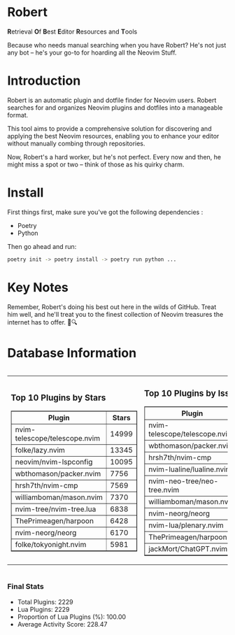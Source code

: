 # Robert

**R**etrieval
**O**f
**B**est
**E**ditor
**R**esources and
**T**ools

Because who needs manual searching when you have Robert?
He's not just any bot – he's your go-to for hoarding all the Neovim Stuff.

# Introduction
Robert is an automatic plugin and dotfile finder for Neovim users. Robert searches for and organizes Neovim plugins and dotfiles into a manageable format.

This tool aims to provide a comprehensive solution for discovering and applying the best Neovim resources, enabling you to enhance your editor without manually combing through repositories.

Now, Robert's a hard worker, but he's not perfect. Every now and then, he might miss a spot or two – think of those as his quirky charm. 

# Install
 First things first, make sure you've got the following dependencies :
  - Poetry 
  - Python 

Then go ahead and run:

```bash
poetry init -> poetry install -> poetry run python ...
```
# Key Notes

Remember, Robert's doing his best out here in the wilds of GitHub. Treat him well, and he'll treat you to the finest collection of Neovim treasures the internet has to offer. 🎩🔍


# Database Information

<div style='display:flex;flex-direction:row;justify-content:space-between;'><table><tr><td><h3>Top 10 Plugins by Stars</h3><table border="1"><tr><th>Plugin</th><th>Stars</th></tr><tr><td>nvim-telescope/telescope.nvim</td><td>14999</td></tr><tr><td>folke/lazy.nvim</td><td>13345</td></tr><tr><td>neovim/nvim-lspconfig</td><td>10095</td></tr><tr><td>wbthomason/packer.nvim</td><td>7756</td></tr><tr><td>hrsh7th/nvim-cmp</td><td>7569</td></tr><tr><td>williamboman/mason.nvim</td><td>7370</td></tr><tr><td>nvim-tree/nvim-tree.lua</td><td>6838</td></tr><tr><td>ThePrimeagen/harpoon</td><td>6428</td></tr><tr><td>nvim-neorg/neorg</td><td>6170</td></tr><tr><td>folke/tokyonight.nvim</td><td>5981</td></tr></table></td><td><h3>Top 10 Plugins by Issues</h3><table border="1"><tr><th>Plugin</th><th>Issues</th></tr><tr><td>nvim-telescope/telescope.nvim</td><td>340</td></tr><tr><td>wbthomason/packer.nvim</td><td>306</td></tr><tr><td>hrsh7th/nvim-cmp</td><td>262</td></tr><tr><td>nvim-lualine/lualine.nvim</td><td>212</td></tr><tr><td>nvim-neo-tree/neo-tree.nvim</td><td>208</td></tr><tr><td>williamboman/mason.nvim</td><td>176</td></tr><tr><td>nvim-neorg/neorg</td><td>174</td></tr><tr><td>nvim-lua/plenary.nvim</td><td>134</td></tr><tr><td>ThePrimeagen/harpoon</td><td>115</td></tr><tr><td>jackMort/ChatGPT.nvim</td><td>106</td></tr></table></td><td><h3>Top 10 Plugins by Forks</h3><table border="1"><tr><th>Plugin</th><th>Forks</th></tr><tr><td>neovim/nvim-lspconfig</td><td>2039</td></tr><tr><td>nvim-telescope/telescope.nvim</td><td>818</td></tr><tr><td>nvim-tree/nvim-tree.lua</td><td>604</td></tr><tr><td>nvim-lualine/lualine.nvim</td><td>458</td></tr><tr><td>folke/tokyonight.nvim</td><td>396</td></tr><tr><td>hrsh7th/nvim-cmp</td><td>378</td></tr><tr><td>ThePrimeagen/harpoon</td><td>354</td></tr><tr><td>folke/lazy.nvim</td><td>320</td></tr><tr><td>jackMort/ChatGPT.nvim</td><td>308</td></tr><tr><td>nvimdev/lspsaga.nvim</td><td>287</td></tr></table></td></tr></table></div>

### Final Stats
- Total Plugins: 2229
- Lua Plugins: 2229
- Proportion of Lua Plugins (%): 100.00
- Average Activity Score: 228.47

